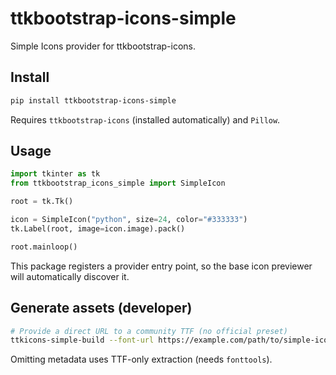# ttkbootstrap-icons-simple

Simple Icons provider for ttkbootstrap-icons.

## Install

```bash
pip install ttkbootstrap-icons-simple
```

Requires `ttkbootstrap-icons` (installed automatically) and `Pillow`.

## Usage

```python
import tkinter as tk
from ttkbootstrap_icons_simple import SimpleIcon

root = tk.Tk()

icon = SimpleIcon("python", size=24, color="#333333")
tk.Label(root, image=icon.image).pack()

root.mainloop()
```

This package registers a provider entry point, so the base icon previewer will automatically discover it.

## Generate assets (developer)

```bash
# Provide a direct URL to a community TTF (no official preset)
ttkicons-simple-build --font-url https://example.com/path/to/simple-icons.ttf
```

Omitting metadata uses TTF-only extraction (needs `fonttools`).
